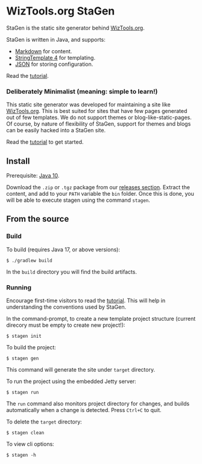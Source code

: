 # WizTools.org StaGen

StaGen is the static site generator behind [WizTools.org](http://www.wiztools.org/).

StaGen is written in Java, and supports:

* [Markdown](https://daringfireball.net/projects/markdown/) for content.
* [StringTemplate 4](http://www.stringtemplate.org/) for templating.
* [JSON](http://www.json.org/) for storing configuration.

Read the [tutorial](https://github.com/wiztools/stagen/wiki/Tutorial).

### Deliberately Minimalist (meaning: simple to learn!)

This static site generator was developed for maintaining a site like [WizTools.org](http://www.wiztools.org/). This is best suited for sites that have few pages generated out of few templates. We do not support themes or blog-like-static-pages. Of course, by nature of flexibility of StaGen, support for themes and blogs can be easily hacked into a StaGen site.

Read the [tutorial](https://github.com/wiztools/stagen/wiki/Tutorial) to get started.

## Install

Prerequisite: [Java 10](http://www.oracle.com/technetwork/java/javase/downloads/index.html).

Download the `.zip` or `.tgz` package from our [releases section](https://github.com/wiztools/stagen/releases). Extract the content, and add to your `PATH` variable the `bin` folder. Once this is done, you will be able to execute stagen using the command `stagen`.

## From the source

### Build

To build (requires Java 17, or above versions):

    $ ./gradlew build

In the `build` directory you will find the build artifacts.

### Running

Encourage first-time visitors to read the [tutorial](https://github.com/wiztools/stagen/wiki/Tutorial). This will help in understanding the conventions used by StaGen.

In the command-prompt, to create a new template project structure (current direcory must be empty to create new project!):

    $ stagen init

To build the project:

    $ stagen gen

This command will generate the site under `target` directory.

To run the project using the embedded Jetty server:

	$ stagen run

The `run` command also monitors project directory for changes, and builds automatically when a change is detected. Press `Ctrl+C` to quit.

To delete the `target` directory:

    $ stagen clean

To view cli options:

    $ stagen -h

